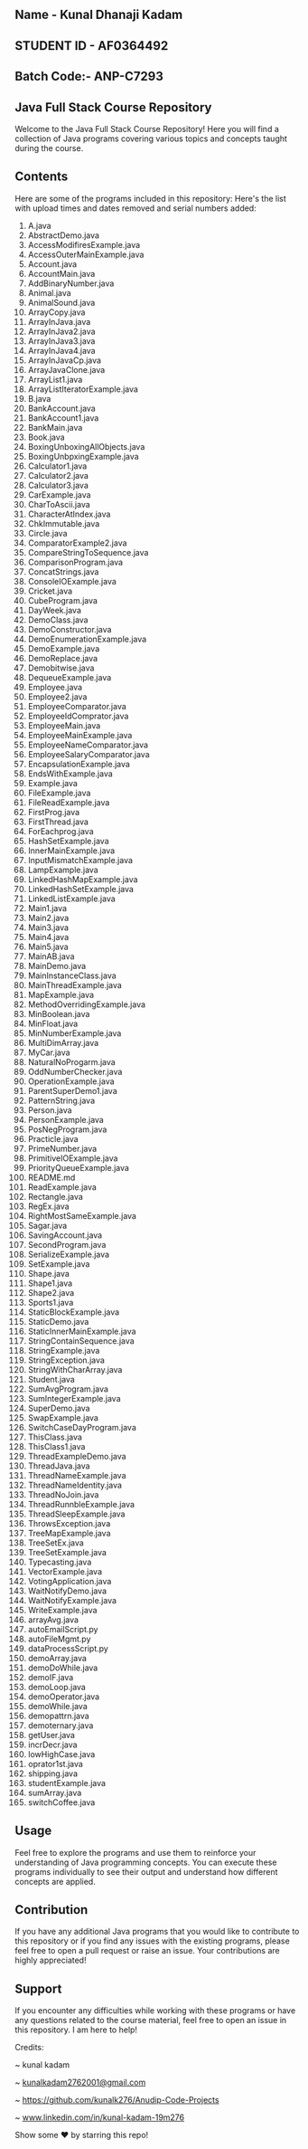 
## Name - Kunal Dhanaji Kadam

## STUDENT ID - AF0364492  

## Batch Code:- ANP-C7293


##  Java Full Stack Course Repository

Welcome to the Java Full Stack Course Repository! Here you will find a collection of Java programs covering various topics and concepts taught during the course.

## Contents

Here are some of the programs included in this repository:
Here's the list with upload times and dates removed and serial numbers added:

1. A.java  
2. AbstractDemo.java  
3. AccessModifiresExample.java  
4. AccessOuterMainExample.java  
5. Account.java  
6. AccountMain.java  
7. AddBinaryNumber.java  
8. Animal.java  
9. AnimalSound.java  
10. ArrayCopy.java  
11. ArrayInJava.java  
12. ArrayInJava2.java  
13. ArrayInJava3.java  
14. ArrayInJava4.java  
15. ArrayInJavaCp.java  
16. ArrayJavaClone.java  
17. ArrayList1.java  
18. ArrayListIteratorExample.java  
19. B.java  
20. BankAccount.java  
21. BankAccount1.java  
22. BankMain.java  
23. Book.java  
24. BoxingUnboxingAllObjects.java  
25. BoxingUnbpxingExample.java  
26. Calculator1.java  
27. Calculator2.java  
28. Calculator3.java  
29. CarExample.java  
30. CharToAscii.java  
31. CharacterAtIndex.java  
32. ChkImmutable.java  
33. Circle.java  
34. ComparatorExample2.java  
35. CompareStringToSequence.java  
36. ComparisonProgram.java  
37. ConcatStrings.java  
38. ConsoleIOExample.java  
39. Cricket.java  
40. CubeProgram.java  
41. DayWeek.java  
42. DemoClass.java  
43. DemoConstructor.java  
44. DemoEnumerationExample.java  
45. DemoExample.java  
46. DemoReplace.java  
47. Demobitwise.java  
48. DequeueExample.java  
49. Employee.java  
50. Employee2.java  
51. EmployeeComparator.java  
52. EmployeeIdComprator.java  
53. EmployeeMain.java  
54. EmployeeMainExample.java  
55. EmployeeNameComparator.java  
56. EmployeeSalaryComparator.java  
57. EncapsulationExample.java  
58. EndsWithExample.java  
59. Example.java  
60. FileExample.java  
61. FileReadExample.java  
62. FirstProg.java  
63. FirstThread.java  
64. ForEachprog.java  
65. HashSetExample.java  
66. InnerMainExample.java  
67. InputMismatchExample.java  
68. LampExample.java  
69. LinkedHashMapExample.java  
70. LinkedHashSetExample.java  
71. LinkedListExample.java  
72. Main1.java  
73. Main2.java  
74. Main3.java  
75. Main4.java  
76. Main5.java  
77. MainAB.java  
78. MainDemo.java  
79. MainInstanceClass.java  
80. MainThreadExample.java  
81. MapExample.java  
82. MethodOverridingExample.java  
83. MinBoolean.java  
84. MinFloat.java  
85. MinNumberExample.java  
86. MultiDimArray.java  
87. MyCar.java  
88. NaturalNoProgarm.java  
89. OddNumberChecker.java  
90. OperationExample.java  
91. ParentSuperDemo1.java  
92. PatternString.java  
93. Person.java  
94. PersonExample.java  
95. PosNegProgram.java  
96. Practicle.java  
97. PrimeNumber.java  
98. PrimitiveIOExample.java  
99. PriorityQueueExample.java  
100. README.md  
101. ReadExample.java  
102. Rectangle.java  
103. RegEx.java  
104. RightMostSameExample.java  
105. Sagar.java  
106. SavingAccount.java  
107. SecondProgram.java  
108. SerializeExample.java  
109. SetExample.java  
110. Shape.java  
111. Shape1.java  
112. Shape2.java  
113. Sports1.java  
114. StaticBlockExample.java  
115. StaticDemo.java  
116. StaticInnerMainExample.java  
117. StringContainSequence.java  
118. StringExample.java  
119. StringException.java  
120. StringWithCharArray.java  
121. Student.java  
122. SumAvgProgram.java  
123. SumIntegerExample.java  
124. SuperDemo.java  
125. SwapExample.java  
126. SwitchCaseDayProgram.java  
127. ThisClass.java  
128. ThisClass1.java  
129. ThreadExampleDemo.java  
130. ThreadJava.java  
131. ThreadNameExample.java  
132. ThreadNameIdentity.java  
133. ThreadNoJoin.java  
134. ThreadRunnbleExample.java  
135. ThreadSleepExample.java  
136. ThrowsException.java  
137. TreeMapExample.java  
138. TreeSetEx.java  
139. TreeSetExample.java  
140. Typecasting.java  
141. VectorExample.java  
142. VotingApplication.java  
143. WaitNotifyDemo.java  
144. WaitNotifyExample.java  
145. WriteExample.java  
146. arrayAvg.java  
147. autoEmailScript.py  
148. autoFileMgmt.py  
149. dataProcessScript.py  
150. demoArray.java  
151. demoDoWhile.java  
152. demoIF.java  
153. demoLoop.java  
154. demoOperator.java  
155. demoWhile.java  
156. demopattrn.java  
157. demoternary.java  
158. getUser.java  
159. incrDecr.java  
160. lowHighCase.java  
161. oprator1st.java  
162. shipping.java  
163. studentExample.java  
164. sumArray.java  
165. switchCoffee.java


## Usage

Feel free to explore the programs and use them to reinforce your understanding of Java programming concepts. You can execute these programs individually to see their output and understand how different concepts are applied.

## Contribution

If you have any additional Java programs that you would like to contribute to this repository or if you find any issues with the existing programs, please feel free to open a pull request or raise an issue. Your contributions are highly appreciated!

## Support

If you encounter any difficulties while working with these programs or have any questions related to the course material, feel free to open an issue in this repository. I am here to help!

Credits:

~ kunal kadam

~ kunalkadam2762001@gmail.com

~ https://github.com/kunalk276/Anudip-Code-Projects

~ www.linkedin.com/in/kunal-kadam-19m276

Show some  ❤️  by starring this repo!
